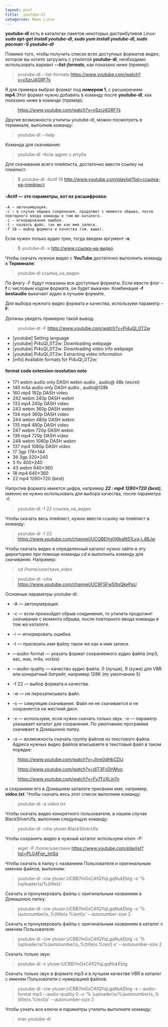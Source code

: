 ```yaml
---
layout: post
title:  youtube-dl
categories: News Linux
---
```



**youtube-dl** есть в каталогах пакетов некоторых дистрибутивов Linux: ***sudo apt-get install 
youtube-dl, sudo yum install youtube-dl, sudo pacman -S youtube-dl*** 

 Помимо того, чтобы получить список всех доступных форматов видео, которое вы хотите загрузить с 
 утилитой **youtube-dl**, необходимо использовать вариант ***--list-formats***, как показано ниже 
 (пример):

>youtube-dl --list-formats https://www.youtube.com/watch?v=ySzrJ4GRF7s

 Я для примера выбрал формат под **номером 1**, с расширением **mp4**.Этот формат нужно добавить в 
 команду после **youtube-dl**, как показано ниже в команде (пример):

>https://www.youtube.com/watch?v=ySzrJ4GRF7s

Другие возможности утилиты youtube-dl, можно посмотреть в терминале, выполнив команду:

>youtube-dl --help

Команда для скачивания:

>youtube-dl -Aciw адрес с ютуба

Для скачивания всего плейлиста, достаточно ввести ссылку на плейлист:

>$ youtube-dl -Acitf 18  http://www.youtube.com/playlist?list=ссылка-на-плейлист

#### -Acitf — это параметры, вот их расшифровка:

    -A — автонумерация.
    -с — в случае обрыва соединения, продолжит с момента обрыва, после повторного ввода команды в том же каталоге.
    -i — игнорирование ошибок.
    -t — назвать файл, так же как имя записи.
    -f 18 — выбор формата и качества (см. выше).

Если нужен только аудио трек, тогда введем аргумент **-х**:

>$ youtube-dl -x http://www.ссылка-на-видео

Чтобы скачать нужное видео с **YouTube** достаточно выполнить команду в **Терминале**:

>youtube-dl ссылка_на_видео

 По флагу -F будут показаны все доступные форматы. Если ввести флаг **-f** с числовым кодом 
 формата, 
 он будет выкачан. Комбинация **-f bestaudio** выкачает аудио в лучшем формате.

Для выбора нужного видео формата и качества, используем параметр **-F**:

Должны увидеть примерно такой вывод:

>youtube-dl -F https://www.youtube.com/watch?v=Pi4uQl_0T2w

- [youtube] Setting language
- [youtube] Pi4uQl_0T2w: Downloading webpage
- [youtube] Pi4uQl_0T2w: Downloading video info webpage
- [youtube] Pi4uQl_0T2w: Extracting video information
- [info] Available formats for Pi4uQl_0T2w:

#### format code extension resolution note

- 171 webm audio only DASH webm audio , audio@ 48k (worst)
- 140 m4a audio only DASH audio , audio@128k
- 160 mp4 192p DASH video
- 242 webm 240p DASH webm
- 133 mp4 240p DASH video
- 243 webm 360p DASH webm
- 134 mp4 360p DASH video
- 244 webm 480p DASH webm
- 135 mp4 480p DASH video
- 247 webm 720p DASH webm
- 136 mp4 720p DASH video
- 248 webm 1080p DASH webm
- 137 mp4 1080p DASH video
- 17 3gp 176×144
- 36 3gp 320×240
- 5 flv 400×240
- 43 webm 640×360
- 18 mp4 640×360
- 22 mp4 1280×720 (best)

Напротив формата имеется цифра, например ***22 : mp4 1280×720 (best)***, именно ее нужно 
использовать для выбора качества, после параметра -f:

>youtube-dl -f 22 ссылка_на_видео

Чтобы скачать весь плейлист, нужно ввести ссылку на плейлист в команду:

>youtube-dl -f 22 https://www.youtube.com/channel/UCQBEHg0j6baNS1Lya-L4BJw

Чтобы скачать видео в определенный каталог нужно зайти в эту директорию при помощи команды cd и выполнить команду для скачивания. Например:

>cd /home/user/save_video

>youtube-dl -citw https://www.youtube.com/channel/UC9FSFwSIfqQkePaU

Основные параметры youtube-dl:

- -A — автонумерация.

- -с — если произойдет обрыв соединения, то утилита продолжит скачивание с момента обрыва, после 
 повторного ввода команды в том же каталоге.

- -i — игнорировать ошибки.

- -t — присвоить имя файлу такое же как и имя записи.

- —audio-format — указать формат сохраняемого аудио файла (mp3, aac, wav, m4a, vorbis)

- —audio-quality — качество аудио файла. 0 (лучше), 9 (хуже) для VBR или конкретный битрейт, 
 например 128K (по умолчанию 5)

- -f 22 — выбор формата и качества.

- -w — не перезаписывать файл.

- -s — симуляция скачивания. Файл не не скачивается и не сохраняется на жесткий диск.

- -x — используем, если нужно скачать только звук.
-o — параметр указывает каталог для сохранения. По умолчанию программа скачивает в Домашнюю папку.

- -a — возможность скачать группу файлов из текстового файла. Адреса нужных видео файлов 
 вписываете в текстовый файл в таком порядке:

>https://www.youtube.com/watch?v=JIrm0dHbCDU
> 
>https://www.youtube.com/watch?v=diT3FvDHMyo
> 
>https://www.youtube.com/watch?v=Fy7FzXLin7o

и сохраняем его в Домашнем каталоге присвоим имя, например, ***video.txt***. Чтобы скачать весь 
этот список выполним команду:

>youtube-dl -a video.txt

Чтобы скачать видео конкретного пользователя, в нашем случае BlackSilverUfa, выполним следующую команду:

>youtube-dl -citw ytuser:BlackSilverUfa

Чтобы сохранить видео в нужный каталог используем ключ -P:

>wget -P /home/user/save https://www.youtube.com/playlist?list=PLG4Fqn_lntSq

Чтобы скачать в папку с названием Пользователя и оригинальным именем файлов, выполним:

>youtube-dl -ciw ytuser:UCBB7mGxCAfQYqLgqNukEbtg -o '%(uploader)s/%(title)s'

Скачать и пронумеровать файлы с оригинальным названием в Домашнюю папку:

>youtube-dl -ciw ytuser:UCBB7mGxCAfQYqLgqNukEbtg -o '%(autonumber)s_%(title)s.%(ext)s' 
> --autonumber-size 2

Скачать и пронумеровать файлы с оригинальным названием в каталог с именем Пользователя:

>youtube-dl -ciw ytuser:UCBB7mGxCAfQYqLgqNukEbtg -o '%(uploader)s/%(autonumber)s_%(title)s.%(ext)
> s' --autonumber-size 2

Скачать только звук:

>youtube-dl -x ytuser:UCBB7mGxCAfQYqLgqNukEbtg

Скачать только звук в формате mp3 и в лучшем качестве VBR в каталог с именем Пользователя с нумерацией файлов:

>youtube-dl -ciw ytuser:UCBB7mGxCAfQYqLgqNukEbtg -x --audio-format mp3 --audio-quality 0 -o '%
> (uploader)s/%(autonumber)s_%(title)s.%(ext)s' --autonumber-size 2

Чтобы узнать все ключи и параметры утилиты выполните команду:

>man youtube-dl


